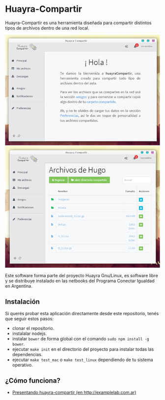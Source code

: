 Huayra-Compartir
================

Huayra-Compartir es una herramienta diseñada para compartir distintos tipos
de archivos dentro de una red local.


![](imagenes/preview_3.png)
![](imagenes/preview_4.png)


Este software forma parte del proyecto Huayra Gnu/Linux, es software libre y
se distribuye instalado en las netbooks del Programa Conectar Igualdad en Argentina.


Instalación
-----------

Si querés probar esta aplicación directamente desde este repositorio, tenés
que seguir estos pasos:

- clonar el repositorio.
- instalalar nodejs.
- instalar `bower` de forma global con el comando `sudo npm install -g bower`.
- ejecutar `make init` en el directorio del proyecto para instalar todas las dependencias.
- ejecutar `make test_mac` o `make test_linux` dependiendo de tu sistema operativo.


¿Cómo funciona?
---------------

- [Presentando huayra-compartir (en http://examplelab.com.ar)](http://examplelab.com.ar/presentanto-huayra-compartir)
